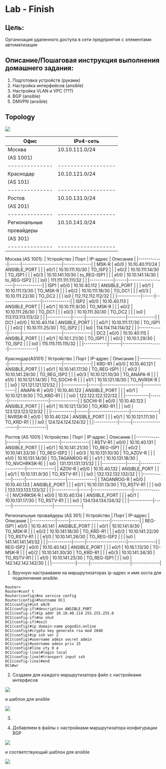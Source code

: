# Lab - Finish

## Цель:
   
   Организация удаленного доступа в сети предприятия с элементами автоматизации

## Описание/Пошаговая инструкция выполнения домашнего задания:

1. Подготовка устройств (руками)
2. Настройка интерфейсов (ansible)
3. Настройка VLAN и VPC  (???) 
4. BGP (ansible)
5. DMVPN (ansible)
   

## Topology

![](img/topology.png)

| Офис         | IPv4-сеть        |
|--------------|------------------|
| Москва       | 10.10.111.0/24 |
| (AS 1001)    |                  |
|--------------|------------------|
| Краснодар    | 10.10.121.0/24 |
| (AS 101)     |                  |
|--------------|------------------|
| Ростов       | 10.10.131.0/24 |
| (AS 201)     |                  |
|--------------|------------------|
| Региональные | 10.10.141.0/24 |
| провайдеры   |                  |
| (AS 301)     |                  |
|--------------|------------------|

Москва (AS 1001):
| Устройство | Порт | IP-адрес           | Описание     |
|------------|------|--------------------|--------------|
| MSK-R      | e0/0 | 10.10.40.111/24    | ANSIBLE_PORT |
|            | e0/1 | 10.10.111.10/30    | TO_ISP2      |
|            | e0/2 | 10.10.111.14/30    | TO_ISP1      |
|            | e0/3 | 10.10.141.10/30    | to_REG-ISP1  |
|            | e1/0 | 10.10.141.14/30    | to_REG-ISP2  |
|            | lo0  | 111.111.111.111/32 |              |
|------------|------|--------------------|--------------|
| ISP1       | e0/0 | 10.10.40.112       | ANSIBLE_PORT |
|            | e0/1 | 10.10.111.13/30    | TO_MSK-R     |
|            | e0/2 | 10.10.111.18/30    | TO_DC1       |
|            | e0/3 | 10.10.111.22/30    | TO_DC2       |
|            | lo0  | 112.112.112.112/32 |              |
|------------|------|--------------------|--------------|
| ISP2       | e0/0 | 10.10.40.113       | ANSIBLE_PORT |
|            | e0/1 | 10.10.111.9/30     | TO_MSK-R     |
|            | e0/2 | 10.10.111.26/30    | TO_DC1       |
|            | e0/3 | 10.10.111.30/30    | TO_DC2       |
|            | lo0  | 113.113.113.113/32 |              |
|------------|------|--------------------|--------------|
| DC1        | e0/0 | 10.10.40.114       | ANSIBLE_PORT |
|            | e0/1 | 10.10.111.17/30    | TO_ISP1      |
|            | e0/2 | 10.10.111.25/30    | TO_ISP2      |
|            | lo0  | 114.114.114.114/32 |              |
|------------|------|--------------------|--------------|
| DC2        | e0/0 | 10.10.40.115       | ANSIBLE_PORT |
|            | e0/1 | 10.10.1.21/30      | TO_ISP1      |
|            | e0/2 | 10.10.1.29/30      | TO_ISP2      |
|            | lo0  | 115.115.115.115/32 |              |
|------------|------|--------------------|--------------|

Краснодар(AS101)
| Устройство | Порт | IP-адрес           | Описание     |
|------------|------|--------------------|--------------|
| KRD-R1     | e0/0 | 10.10.40.121       | ANSIBLE_PORT |
|            | e0/1 | 10.10.141.17/30    | TO_REG-ISP1  |
|            | e0/2 | 10.10.141.29/30    | TO_REG_ISP2  |
|            | e0/3 | 10.10.121.10/30    | TO_ANAPA-R   |
|            | e1/0 | 10.10.121.14/30    | TO_SOCHI-R   |
|            | e1/1 | 10.10.121.18/30    | TO_NVRSK-R   |
|            | lo0  | 121.121.121.121/32 |              |
|------------|------|--------------------|--------------|
| ANAPA-R    | e0/0 | 10.10.40.122       | ANSIBLE_PORT |
|            | e0/1 | 10.10.121.9/30     | TO_KRD-R1    |
|            | lo0  | 122.122.122.122/32 |              |
|------------|------|--------------------|--------------|
| SOCHI-R    | e0/0 | 10.10.40.123       | ANSIBLE_PORT |
|            | e0/1 | 10.10.121.13/30    | TO_KRD-R1    |
|            | lo0  | 123.123.123.123/32 |              |
|------------|------|--------------------|--------------|
| NVRSK-R    | e0/0 | 10.10.40.124       | ANSIBLE_PORT |
|            | e0/1 | 10.10.121.17/30    | TO_KRD-R1    |
|            | lo0  | 124.124.124.124/32 |              |
|------------|------|--------------------|--------------|


Ростов (AS 1001)
| Устройство | Порт | IP-адрес           | Описание     |
|------------|------|--------------------|--------------|
| RSTV-R1    | e0/0 | 10.10.40.131       | ANSIBLE_PORT |
|            | e0/1 | 10.10.141.21/30    | TO_REG-ISP1  |
|            | e0/2 | 10.10.141.33/30    | TO_REG-ISP2  |
|            | e0/3 | 10.10.131.10/30    | TO_AZOV-R    |
|            | e1/0 | 10.10.131.14/30    | TO_TAGANROG-R|
|            | e1/1 | 10.10.131.18/30    | TO_NVCHRKSK-R|
|            | lo0  | 131.131.131.131/32 |              |
|------------|------|--------------------|--------------|
| AZOV-R     | e0/0 | 10.10.40.132       | ANSIBLE_PORT |
|            | e0/1 | 10.10.131.9/30     | TO_RSTV-R1   |
|            | lo0  | 132.132.132.132/32 |              |
|------------|------|--------------------|--------------|
| TAGANROG-R | e0/0 | 10.10.40.133       | ANSIBLE_PORT |
|            | e0/1 | 10.10.131.13/30    | TO_RSTV-R1   |
|            | lo0  | 133.133.133.133/32 |              |      |------------|------|--------------------|--------------|
| NVCHRKSK-R | e0/0 | 10.10.40.134       | ANSIBLE_PORT |
|            | e0/1 | 10.10.131.17/30    | TO_RSTV-R1   |
|            | lo0  | 134.134.134.134/32 |              |
|------------|------|--------------------|--------------|

Региональные провайдеры (AS 301)
| Устройство | Порт | IP-адрес           | Описание     |
|------------|------|--------------------|--------------|
| REG-ISP1   | e0/0 | 10.10.40.141       | ANSIBLE_PORT |
|            | e0/1 | 10.10.141.9/30     | TO_MSK-R     |
|            | e0/2 | 10.10.141.18/30    | TO_KRD-R1    |
|            | e0/3 | 10.10.141.22/30    | TO_RSTV-R1   |
|            | e1/0 | 10.10.141.26/30    | TO_REG-ISP2  |
|            | lo0  | 141.141.141.141/32 |              |
|------------|------|--------------------|--------------|
| REG-ISP2   | e0/0 | 10.10.40.142       | ANSIBLE_PORT |
|            | e0/1 | 10.16.1.13/30      | TO-MSK-R     |
|            | e0/2 | 10.10.141.30/30    | TO_KRD-R1    |
|            | e0/3 | 10.10.141.34/30    | TO_RSTV-R1   |
|            | e1/0 | 10.10.141.25/30    | TO_REG-ISP1  |
|            | lo0  | 142.142.142.142/30 |              |
|------------|------|--------------------|--------------|

1. Вручную настраиваем на маршрутизаторах ip-адрес и имя хоста для подключения ansible:

```
Router>
Router#conf t
Router(config)#no service config
Router(config)#hostname DC1
DC1(config)#int e0/0
DC1(config-if)#description ANSIBLE_PORT
DC1(config-if)#ip addr 10.10.40.114 255.255.255.0
DC1(config-if)#no shut
DC1(config-if)#exit
DC1(config)#ip domain-name pogodin.online
DC1(config)#crypto key generate rsa mod 2048
DC1(config)#ip ssh ver 2
DC1(config)#username admin secret admin
DC1(config)#username admin priv 15
DC1(config)#line vty 0 4
DC1(config-line)#login local
DC1(config-line)#transport input ssh
DC1(config-line)#end
DC1#wr
```

2. Создаем для каждого маршрутизатора файл с настройками интерфесов

![](img/host_vars.png)

   и шаблон для ansible

![](img/interfaces_template.png)

3. 

4. Добавляем в файлы с настройками маршрутизатора конфигурации BGP

![](img/host_vars_bgp.png)
   
   и соответствующий шаблон для ansible
   
![](img/bgp_template.png)

